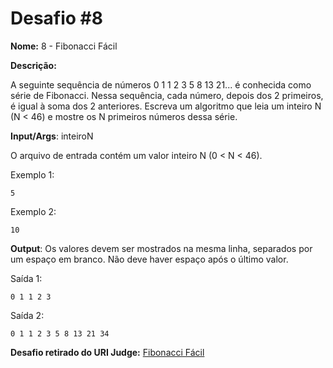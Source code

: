 # Desafio #8

**Nome:** 8 - Fibonacci Fácil

**Descrição:** 

A seguinte sequência de números 0 1 1 2 3 5 8 13 21... é conhecida como série de Fibonacci. Nessa sequência, cada número, depois dos 2 primeiros, é igual à soma dos 2 anteriores. Escreva um algoritmo que leia um inteiro N (N < 46) e mostre os N primeiros números dessa série.

**Input/Args**: inteiroN

O arquivo de entrada contém um valor inteiro N (0 < N < 46).

Exemplo 1:
```
5
```
Exemplo 2:
```
10
```

**Output**:
Os valores devem ser mostrados na mesma linha, separados por um espaço em branco. Não deve haver espaço após o último valor.

Saída 1:
```
0 1 1 2 3
```
Saída 2:
```
0 1 1 2 3 5 8 13 21 34
```


**Desafio retirado do URI Judge:** [Fibonacci Fácil](https://www.urionlinejudge.com.br/judge/pt/problems/view/1151)